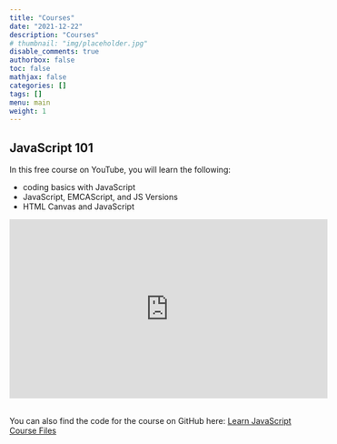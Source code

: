 ```yaml
---
title: "Courses"
date: "2021-12-22"
description: "Courses"
# thumbnail: "img/placeholder.jpg"
disable_comments: true
authorbox: false
toc: false
mathjax: false
categories: []
tags: []
menu: main
weight: 1
---
```


## JavaScript 101

In this free course on YouTube, you will learn the following:
- coding basics with JavaScript
- JavaScript, EMCAScript, and JS Versions
- HTML Canvas and JavaScript

<div style="text-align: center;"><iframe width="560" height="315" src="https://www.youtube.com/embed/vcmGerkHyU4" frameborder="0" allow="accelerometer; autoplay; encrypted-media; gyroscope; picture-in-picture" allowfullscreen></iframe></div><br />

You can also find the code for the course on GitHub here: <a href="https://github.com/scottwestover/learn-javascript-course" target="_blank">Learn JavaScript Course Files</a>
